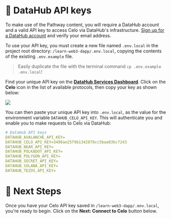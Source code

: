 # 🧩 DataHub API keys

To make use of the Pathway content, you will require a DataHub account and a valid API key to access Celo via DataHub's infrastructure. [Sign up for a DataHub account](https://datahub-beta.figment.io/signup) and verify your email address.

To use your API key, you must create a new file named `.env.local` in the project root directory: `/learn-web3-dapp/.env.local`, copying the contents of the existing `.env.example` file.

> Easily duplicate the file with the terminal command `cp .env.example .env.local`!

Find your unique API key on the [**DataHub Services Dashboard**](https://datahub.figment.io/). Click on the **Celo** icon in the list of available protocols, then copy your key as shown below:

![](https://raw.githubusercontent.com/figment-networks/learn-web3-dapp/main/markdown/__images__/celo/celo-setup.gif)

You can then paste your unique API key into `.env.local`, as the value for the environment variable `DATAHUB_CELO_API_KEY`. This will authenticate you and enable you to make requests to Celo via DataHub:

```yaml
# DataHub API keys
DATAHUB_AVALANCHE_API_KEY=
DATAHUB_CELO_API_KEY=3498ae25f9b1342878cc5baa03bc7243
DATAHUB_NEAR_API_KEY=
DATAHUB_POLKADOT_API_KEY=
DATAHUB_POLYGON_API_KEY=
DATAHUB_SECRET_API_KEY=
DATAHUB_SOLANA_API_KEY=
DATAHUB_TEZOS_API_KEY=
```

# 👣 Next Steps

Once you have your Celo API key saved in `/learn-web3-dapp/.env.local`, you're ready to begin.
Click on the **Next: Connect to Celo** button below.

